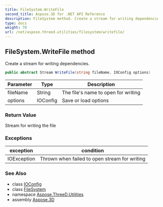 ```yaml
---
title: FileSystem.WriteFile
second_title: Aspose.3D for .NET API Reference
description: FileSystem method. Create a stream for writing dependencies
type: docs
weight: 70
url: /net/aspose.threed.utilities/filesystem/writefile/
---
```

## FileSystem.WriteFile method

Create a stream for writing dependencies.

```csharp
public abstract Stream WriteFile(string fileName, IOConfig options)
```

| Parameter | Type | Description |
| --- | --- | --- |
| fileName | String | The file's name to open for writing |
| options | IOConfig | Save or load options |

### Return Value

Stream for writing the file

### Exceptions

| exception | condition |
| --- | --- |
| IOException | Thrown when failed to open stream for writing |

### See Also

* class [IOConfig](../../../aspose.threed.formats/ioconfig/)
* class [FileSystem](../)
* namespace [Aspose.ThreeD.Utilities](../../filesystem/)
* assembly [Aspose.3D](../../../)


